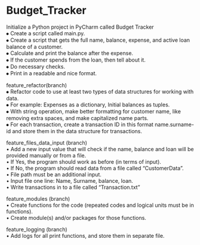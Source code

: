 # Budget_Tracker
  
Initialize a Python project in PyCharm called Budget Tracker  
⦁	Create a script called main.py.  
⦁	Create a script that gets the full name, balance, expense, and active loan balance of a customer.  
⦁	Calculate and print the balance after the expense.  
⦁	If the customer spends from the loan, then tell about it.  
⦁	Do necessary checks.  
⦁	Print in a readable and nice format.  
  
feature_refactor(branch)  
⦁	Refactor code to use at least two types of data structures for working with data.  
⦁	For example: Expenses as a dictionary, Initial balances as tuples.  
⦁	With string operation, make better formatting for customer name, like removing extra spaces, and make capitalized name parts.  
⦁	For each transaction, create a transaction ID in this format name.surname-id and store them in the data structure for transactions.  
  
feature_files_data_input (branch)  
• Add a new input value that will check if the name, balance and loan will be provided manually or from a file.  
•  If Yes, the program should work as before (in terms of input).  
•  If No, the program should read data from a file called “CustomerData”.   
•    File path must be an additional input.  
•    Input file one line: Name, Surname, balance, loan.  
• Write transactions in to a file called “Transaction.txt”  
  
feature_modules (branch)  
• Create functions for the code (repeated codes and logical units must be in functions).  
• Create module(s) and/or packages for those functions.  
  
feature_logging (branch)  
• Add logs for all print functions, and store them in separate file.  
  
